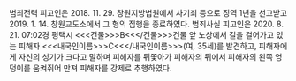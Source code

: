 범죄전력
피고인은 2018. 11. 29. 창원지방법원에서 사기죄 등으로 징역 1년을 선고받고 2019. 1. 14. 창원교도소에서 그 형의 집행을 종료하였다.
범죄사실
피고인은 2020. 8. 21. 07:02경 평택시 <<<건물>>>B<<</건물>>>건물 앞 노상에서 길을 걸어가고 있는 피해자 <<<내국인이름>>>C<<</내국인이름>>>(여, 35세)를 발견하고, 피해자에게 자신의 성기가 크다고 말하며 피해자를 뒤쫓아가 피해자의 뒤에서 피해자의 왼쪽 엉덩이를 움켜쥐어 만져 피해자를 강제로 추행하였다.